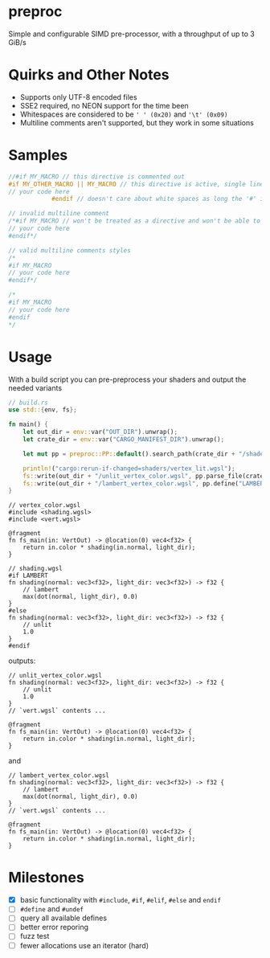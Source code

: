 # preproc

Simple and configurable SIMD pre-processor, with a throughput of up to 3 GiB/s

# Quirks and Other Notes

- Supports only UTF-8 encoded files
- SSE2 required, no NEON support for the time been
- Whitespaces are considered to be `' ' (0x20)` and `'\t' (0x09)`
- Multiline comments aren't supported, but they work in some situations

# Samples

```c
//#if MY_MACRO // this directive is commented out
#if MY_OTHER_MACRO || MY_MACRO // this directive is active, single line comments are fine
// your code here
            #endif // doesn't care about white spaces as long the '#' is the frist char in the line
```

```c
// invalid multiline comment
/*#if MY_MACRO // won't be treated as a directive and won't be able to output the right code
// your code here
#endif*/

// valid multiline comments styles
/*
#if MY_MACRO
// your code here
#endif*/

/*
#if MY_MACRO
// your code here
#endif
*/
```

# Usage

With a build script you can pre-preprocess your shaders and output the needed variants

```rust
// build.rs
use std::{env, fs};

fn main() {
    let out_dir = env::var("OUT_DIR").unwrap();
    let crate_dir = env::var("CARGO_MANIFEST_DIR").unwrap();

    let mut pp = preproc::PP::default().search_path(crate_dir + "/shaders/include");

    println!("cargo:rerun-if-changed=shaders/vertex_lit.wgsl");
    fs::write(out_dir + "/unlit_vertex_color.wgsl", pp.parse_file(crate_dir + "/shaders/vertex_color.wgsl"));
    fs::write(out_dir + "/lambert_vertex_color.wgsl", pp.define("LAMBERT").parse_file(crate_dir + "/shaders/vertex_color.wgsl"));
}
```

```wgsl
// vertex_color.wgsl
#include <shading.wgsl>
#include <vert.wgsl>

@fragment
fn fs_main(in: VertOut) -> @location(0) vec4<f32> {
    return in.color * shading(in.normal, light_dir);
}
```


```wgsl
// shading.wgsl
#if LAMBERT
fn shading(normal: vec3<f32>, light_dir: vec3<f32>) -> f32 {
    // lambert
    max(dot(normal, light_dir), 0.0)
}
#else 
fn shading(normal: vec3<f32>, light_dir: vec3<f32>) -> f32 {
    // unlit
    1.0
}
#endif
```

outputs:

```wgsl
// unlit_vertex_color.wgsl
fn shading(normal: vec3<f32>, light_dir: vec3<f32>) -> f32 {
    // unlit
    1.0
}
// `vert.wgsl` contents ...

@fragment
fn fs_main(in: VertOut) -> @location(0) vec4<f32> {
    return in.color * shading(in.normal, light_dir);
}
```
and

```wgsl
// lambert_vertex_color.wgsl
fn shading(normal: vec3<f32>, light_dir: vec3<f32>) -> f32 {
    // lambert
    max(dot(normal, light_dir), 0.0)
}
// `vert.wgsl` contents ...

@fragment
fn fs_main(in: VertOut) -> @location(0) vec4<f32> {
    return in.color * shading(in.normal, light_dir);
}
```

# Milestones

- [x] basic functionality with `#include`, `#if`, `#elif`, `#else` and `endif`
- [ ] `#define` and `#undef`
- [ ] query all available defines
- [ ] better error reporing
- [ ] fuzz test
- [ ] fewer allocations use an iterator (hard)